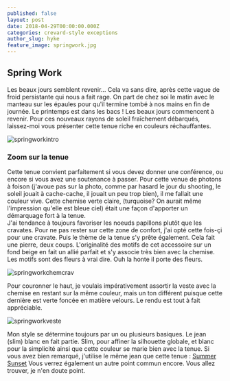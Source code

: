 ```yaml
---
published: false
layout: post
date: 2018-04-29T00:00:00.000Z
categories: crevard-style exceptions
author_slug: hyke
feature_image: springwork.jpg
---
```

## Spring Work

Les beaux jours semblent revenir... Cela va sans dire, après cette vague de froid persistante qui nous a fait rage. On part de chez soi le matin avec le manteau sur les épaules pour qu'il termine tombé à nos mains en fin de journée. Le printemps est dans les bacs ! Les beaux jours commencent à revenir. Pour ces nouveaux rayons de soleil fraîchement débarqués, laissez-moi vous présenter cette tenue riche en couleurs réchauffantes.

![springworkintro]({{site.url}}/{{site.baseurl}}img/springworkintro.jpg)

### Zoom sur la tenue

Cette tenue convient parfaitement si vous devez donner une conférence, ou encore si vous avez une soutenance à passer. Pour cette venue de photons à foison (j'avoue pas sur la photo, comme par hasard le jour du shooting, le soleil jouait à cache-cache, il jouait un peu trop bien), il me fallait une couleur vive. Cette chemise verte claire, (turquoise? On aurait même l'impression qu'elle est bleue ciel) était une façon d'apporter un démarquage fort à la tenue.  
J'ai tendance à toujours favoriser les noeuds papillons plutôt que les cravates. Pour ne pas rester sur cette zone de confort, j'ai opté cette fois-çi pour une cravate. Puis le thème de la tenue s'y prête également. Cela fait une pierre, deux coups. L'originalité des motifs de cet accessoire sur un fond beige en fait un allié parfait et s'y associe très bien avec la chemise. Les motifs sont des fleurs à vrai dire. Ouh la honte il porte des fleurs.

![springworkchemcrav]({{site.url}}/{{site.baseurl}}img/springworkchemcrav.jpg)

Pour couronner le haut, je voulais impérativement assortir la veste avec la chemise en restant sur la même couleur, mais un ton différent puisque cette dernière est verte foncée en matière velours. Le rendu est tout à fait appréciable.

![springworkveste]({{site.url}}/{{site.baseurl}}img/springworkveste.png)

Mon style se détermine toujours par un ou plusieurs basiques. Le jean (slim) blanc en fait partie. Slim, pour affiner la silhouette globale, et blanc pour la simplicité ainsi que cette couleur se marie bien avec la tenue. Si vous avez bien remarqué, j'utilise le même jean que cette tenue : [Summer Sunset](http://www.crevardstyle.com/Summer-Sunset)
Vous verrez également un autre point commun encore. Vous allez trouver, je n'en doute point.